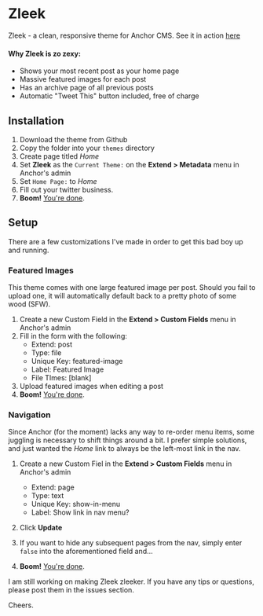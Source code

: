 Zleek
=====

Zleek - a clean, responsive theme for Anchor CMS. 
See it in action [here](http://joshkennedy.github.com/zleek)

#### Why Zleek is zo zexy:
- Shows your most recent post as your home page
- Massive featured images for each post
- Has an archive page of all previous posts
- Automatic "Tweet This" button included, free of charge

## Installation
1. Download the theme from Github
2. Copy the folder into your `themes` directory
3. Create page titled *Home*
4. Set **Zleek** as the `Current Theme:` on the **Extend > Metadata** menu in Anchor's admin
5. Set `Home Page:` to *Home*
7. Fill out your twitter business.
8. **Boom!** [You're done](http://bukk.it/ham.gif).

## Setup
There are a few customizations I've made in order to get this bad boy up and running.

### Featured Images
This theme comes with one large featured image per post. Should you fail to upload one, it will automatically default back to a pretty photo of some wood (SFW).

1. Create a new Custom Field in the **Extend > Custom Fields** menu in Anchor's admin
2. Fill in the form with the following:
	- Extend: post
	- Type: file
	- Unique Key: featured-image
	- Label: Featured Image
	- File TImes: [blank]
3. Upload featured images when editing a post
4. **Boom!** [You're done](http://bukk.it/algebraic.gif).

### Navigation
Since Anchor (for the moment) lacks any way to re-order menu items, some juggling is necessary to shift things around a bit. I prefer simple solutions, and just wanted the *Home* link to always be the left-most link in the nav.

1. Create a new Custom Fiel in the **Extend > Custom Fields** menu in Anchor's admin
	- Extend: page
	- Type: text
	- Unique Key: show-in-menu
	- Label: Show link in nav menu?
2. Click **Update**

3. If you want to hide any subsequent pages from the nav, simply enter `false` into the aforementioned field and…
4. **Boom!** [You're done](http://bukk.it/mckayla.gif).

  
I am still working on making Zleek zleeker. If you have any tips or questions, please post them in the issues section. 

Cheers. 
